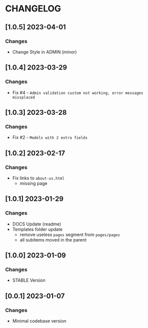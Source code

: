 # CHANGELOG

## [1.0.5] 2023-04-01
### Changes

- Change Style in ADMIN (minor)

## [1.0.4] 2023-03-29
### Changes

- Fix #4 - `Admin validation custom not working, error messages missplaced`

## [1.0.3] 2023-03-28
### Changes

- Fix #2 - `Models with 2 extra fields`

## [1.0.2] 2023-02-17
### Changes

- Fix links to `about-us.html`
  - missing page 
  
## [1.0.1] 2023-01-29
### Changes

- DOCS Update (readme)
- Templates folder update
  - remove useless `pages` segment from `pages/pages` 
  - all subitems moved in the parent

## [1.0.0] 2023-01-09
### Changes

- STABLE Version

## [0.0.1] 2023-01-07
### Changes

- Minimal codebase version
